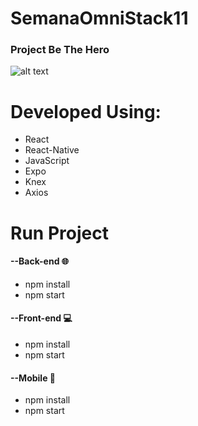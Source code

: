 # SemanaOmniStack11

### Project Be The Hero
![alt text](https://i.imgur.com/LTf7G0A.png)

# Developed Using: </br>
* React
* React-Native
* JavaScript
* Expo
* Knex
* Axios

# Run Project

#### --Back-end :globe_with_meridians:
* npm install
* npm start

#### --Front-end :computer:
* npm install
* npm start

#### --Mobile :iphone:
* npm install 
* npm start
